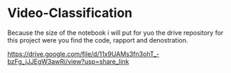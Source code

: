 # Video-Classification

Because the size of the notebook i will put for yuo the drive repository for this project were you find the code, rapport and denostration.

https://drive.google.com/file/d/11x9UAMs3fn3ohT_-bzFg_jJJEgW3awRi/view?usp=share_link
